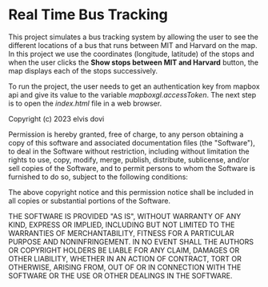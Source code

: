 # Real Time Bus Tracking
This project simulates a bus tracking system by allowing the user to see the different locations of a bus that runs between MIT and Harvard on the map. In this project we use the coordinates (longitude, latitude) of the stops and when the user clicks the **Show stops between MIT and Harvard** button, the map displays each of the stops successively.

To run the project, the user needs to get an authentication key from mapbox api and give its value to the variable _mapboxgl.accessToken_.
The next step is to open the _index.html_ file in a web browser.

Copyright (c) 2023 elvis dovi

Permission is hereby granted, free of charge, to any person obtaining a copy
of this software and associated documentation files (the "Software"), to deal
in the Software without restriction, including without limitation the rights
to use, copy, modify, merge, publish, distribute, sublicense, and/or sell
copies of the Software, and to permit persons to whom the Software is
furnished to do so, subject to the following conditions:

The above copyright notice and this permission notice shall be included in all
copies or substantial portions of the Software.

THE SOFTWARE IS PROVIDED "AS IS", WITHOUT WARRANTY OF ANY KIND, EXPRESS OR
IMPLIED, INCLUDING BUT NOT LIMITED TO THE WARRANTIES OF MERCHANTABILITY,
FITNESS FOR A PARTICULAR PURPOSE AND NONINFRINGEMENT. IN NO EVENT SHALL THE
AUTHORS OR COPYRIGHT HOLDERS BE LIABLE FOR ANY CLAIM, DAMAGES OR OTHER
LIABILITY, WHETHER IN AN ACTION OF CONTRACT, TORT OR OTHERWISE, ARISING FROM,
OUT OF OR IN CONNECTION WITH THE SOFTWARE OR THE USE OR OTHER DEALINGS IN THE
SOFTWARE.
